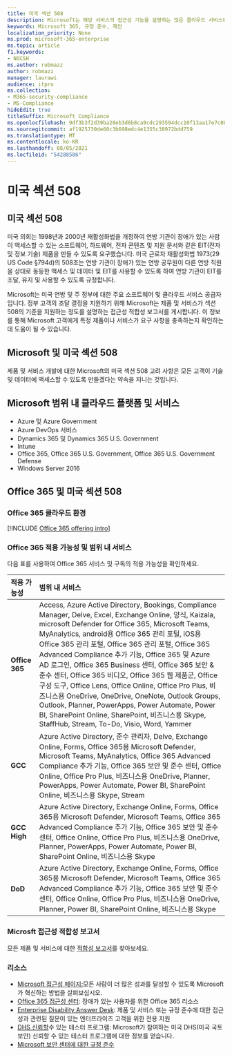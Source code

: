 ```yaml
---
title: 미국 섹션 508
description: Microsoft는 해당 서비스의 접근성 기능을 설명하는 많은 클라우드 서비스에 대한 자세한 접근성 적합성 보고서를 제공합니다.
keywords: Microsoft 365, 규정 준수, 제안
localization_priority: None
ms.prod: microsoft-365-enterprise
ms.topic: article
f1.keywords:
- NOCSH
ms.author: robmazz
author: robmazz
manager: laurawi
audience: itpro
ms.collection:
- M365-security-compliance
- MS-Compliance
hideEdit: true
titleSuffix: Microsoft Compliance
ms.openlocfilehash: 9df3b3f2d39ba28eb3d6b8ca9cdc293594dcc10f13aa17e7c08c85d41ab6ba0c
ms.sourcegitcommit: af1925730de60c3b698edc4e1355c38972bdd759
ms.translationtype: MT
ms.contentlocale: ko-KR
ms.lasthandoff: 08/05/2021
ms.locfileid: "54288586"
---
```

# <a name="us-section-508"></a>미국 섹션 508

## <a name="about-us-section-508"></a>미국 섹션 508

미국 의회는 1998년과 2000년 재활성화법을 개정하여 연방 기관이 장애가 있는 사람이 액세스할 수 있는 소프트웨어, 하드웨어, 전자 콘텐츠 및 지원 문서와 같은 EIT(전자 및 정보 기술) 제품을 만들 수 있도록 요구했습니다. 미국 근로자 재활성화법 1973(29 US Code §794d)의 508조는 연방 기관이 장애가 있는 연방 공무원이 다른 연방 직원을 상대로 동등한 액세스 및 데이터 및 EIT를 사용할 수 있도록 하여 연방 기관이 EIT를 조달, 유지 및 사용할 수 있도록 규정합니다.

Microsoft는 미국 연방 및 주 정부에 대한 주요 소프트웨어 및 클라우드 서비스 공급자입니다.  정부 고객의 조달 결정을 지원하기 위해 Microsoft는 제품 및 서비스가 섹션 508의 기준을 지원하는 정도를 설명하는 접근성 적합성 보고서를 게시합니다.  이 정보를 통해 Microsoft 고객에게 특정 제품이나 서비스가 요구 사항을 충족하는지 확인하는 데 도움이 될 수 있습니다.

## <a name="microsoft-and-us-section-508"></a>Microsoft 및 미국 섹션 508

제품 및 서비스 개발에 대한 Microsoft의 미국 섹션 508 고려 사항은 모든 고객이 기술 및 데이터에 액세스할 수 있도록 만들겠다는 약속을 지니는 것입니다.

## <a name="microsoft-in-scope-cloud-platforms--services"></a>Microsoft 범위 내 클라우드 플랫폼 및 서비스

- Azure 및 Azure Government
- Azure DevOps 서비스
- Dynamics 365 및 Dynamics 365 U.S. Government
- Intune
- Office 365, Office 365 U.S. Government, Office 365 U.S. Government Defense
- Windows Server 2016

## <a name="office-365-and-us-section-508"></a>Office 365 및 미국 섹션 508

### <a name="office-365-cloud-environments"></a>Office 365 클라우드 환경

[!INCLUDE [Office 365 offering intro](../includes/o365-offering-introduction.md)]

### <a name="office-365-applicability-and-in-scope-services"></a>Office 365 적용 가능성 및 범위 내 서비스

다음 표를 사용하여 Office 365 서비스 및 구독의 적용 가능성을 확인하세요.

| **적용 가능성** | **범위 내 서비스** |
|:------------------|:----------------------|
| **Office 365** | Access, Azure Active Directory, Bookings, Compliance Manager, Delve, Excel, Exchange Online, 양식, Kaizala, microsoft Defender for Office 365, Microsoft Teams, MyAnalytics, android용 Office 365 관리 포털, iOS용 Office 365 관리 포털, Office 365 관리 포털, Office 365 Advanced Compliance 추가 기능, Office 365 및 Azure AD 로그인, Office 365 Business 센터, Office 365 보안 & 준수 센터, Office 365 비디오, Office 365 웹 제품군, Office 구성 도구, Office Lens, Office Online, Office Pro Plus, 비즈니스용 OneDrive, OneDrive, OneNote, Outlook Groups, Outlook, Planner, PowerApps, Power Automate, Power BI, SharePoint Online, SharePoint, 비즈니스용 Skype, StaffHub, Stream, To-Do, Visio, Word, Yammer  |
| **GCC** | Azure Active Directory, 준수 관리자, Delve, Exchange Online, Forms, Office 365용 Microsoft Defender, Microsoft Teams, MyAnalytics, Office 365 Advanced Compliance 추가 기능, Office 365 보안 및 준수 센터, Office Online, Office Pro Plus, 비즈니스용 OneDrive, Planner, PowerApps, Power Automate, Power BI, SharePoint Online, 비즈니스용 Skype, Stream |
| **GCC High** | Azure Active Directory, Exchange Online, Forms, Office 365용 Microsoft Defender, Microsoft Teams, Office 365 Advanced Compliance 추가 기능, Office 365 보안 및 준수 센터, Office Online, Office Pro Plus, 비즈니스용 OneDrive, Planner, PowerApps, Power Automate, Power BI, SharePoint Online, 비즈니스용 Skype |
| **DoD** | Azure Active Directory, Exchange Online, Forms, Office 365용 Microsoft Defender, Microsoft Teams, Office 365 Advanced Compliance 추가 기능, Office 365 보안 및 준수 센터, Office Online, Office Pro Plus, 비즈니스용 OneDrive, Planner, Power BI, SharePoint Online, 비즈니스용 Skype |

### <a name="microsoft-accessibility-conformance-reports"></a>Microsft 접근성 적합성 보고서

모든 제품 및 서비스에 대한 [적합성 보고서](https://cloudblogs.microsoft.com/industry-blog/government/2018/09/11/accessibility-conformance-reports/)를 찾아보세요.

### <a name="resources"></a>리소스

- [Microsoft 접근성 페이지:](https://go.microsoft.com/fwlink/p/?linkid=2051579)모든 사람이 더 많은 성과를 달성할 수 있도록 Microsoft가 혁신하는 방법을 살펴보십시오.
- [Office 365 접근성 센터](https://go.microsoft.com/fwlink/p/?linkid=2051801): 장애가 있는 사용자를 위한 Office 365 리소스
- [Enterprise Disability Answer Desk](https://go.microsoft.com/fwlink/p/?linkid=2050890): 제품 및 서비스 또는 규정 준수에 대한 접근성과 관련된 질문이 있는 엔터프라이즈 고객을 위한 전용 지원
- [DHS 신뢰할](https://go.microsoft.com/fwlink/?linkid=2052171)수 있는 테스터 프로그램: Microsoft가 참여하는 미국 DHS(미국 국토 보안) 신뢰할 수 있는 테스터 프로그램에 대한 정보를 얻습니다.
- [Microsoft 보안 센터에 대한 규정 준수](https://www.microsoft.com/trust-center/compliance/compliance-overview)
